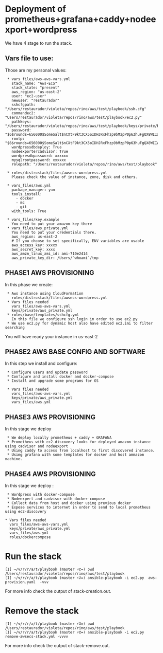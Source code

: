 # Deployment of prometheus+grafana+caddy+nodeexport+wordpress
We have 4 stage to run the stack.

## Vars file to use:
Those are my personal values:

```
 * vars_files/aws-aws-vars.yml
   stack_name: "Aws-ECS"
   stack_state: "present"
   aws_region: "us-east-2"
   user: "ec2-user"
   newuser: "restaurador"
   sshcfgpath: "/Users/restaurador/violeta/repos/rino/aws/test/playbook/ssh.cfg"
   commandec2: "Users/restaurador/violeta/repos/rino/aws/test/playbook/ec2.py"
   pathkeys: "/Users/restaurador/violeta/repos/rino/aws/test/playbook/keys/private/RINO_OHIO.pem"
   password: "$6$rounds=656000$SomeSalt$nCXtF9kt3CX5oIDHJRxFhzp9bMzpP0p63huFgQX8WIIa5f2XfQ8QVJMhAMM4BAPuCnvnOfMKpCOOiHR/RY0C41"
   rootp: "$6$rounds=656000$SomeSalt$nCXtF9kt3CX5oIDHJRxFhzp9bMzpP0p63huFgQX8WIIa5f2XfQ8QVJMhAMM4BAPuCnvnOfMKpCOOiHR/RY0C41"
   wordpressdbdeploy: True
   nodeexportercadvisor: True
   wordpresdbpassword: xxxxxx
   mysqlrootpassword: xxxxxx
   rolepath: "/Users/restaurador/violeta/repos/rino/aws/test/playbook"

 * roles/distrostack/files/awsecs-wordpress.yml
   Please check the value of instance, zone, disk and others.

 * vars_files/aws.yml
   package_manager: yum
   tools_install:
     - docker
     - mc
     - git
   with_tools: True

 * vars_files/key.example
   You need to put your amazon key there
 * vars_files/aws_private.yml
   You need to put your credentials there.
   aws_region: us-east-2
   # If you choose to set specifically, ENV variables are usable
   aws_access_key: xxxxx
   aws_secret_key: xxxx
   aws_amzn_linux_ami_id: ami-710e2414
   aws_private_key_dir: /Users/`whoami`/tmp

```
## PHASE1 AWS PROVISIONING
In this phase we create:
```
 * Aws instance using CloudFormation
   roles/distrostack/files/awsecs-wordpress.yml
 * Vars files needed
   vars_files/aws-aws-vars.yml
   keys/private/aws_private.yml
 * roles/base/templates/sshcfg.yml
   In this file we configure ssh login in order to use ec2.py
 * We use ec2.py for dynamic host also have edited ec2.ini to filter searching
```

You will have ready your instance in us-east-2


## PHASE2 AWS BASE CONFIG AND SOFTWARE
In this step we install and configure:
```
 * Configure users and update password
 * Configure and install docker and docker-compose
 * Install and upgrade some programs for OS

 * Vars files needed
   vars_files/aws-aws-vars.yml
   keys/private/aws_private.yml
   vars_files/aws.yml
```



## PHASE3 AWS PROVISIONING
In this stage we deploy
```
 * We deploy locally prometheus + caddy + GRAFANA
 * Prometheus with ec2-discovery looks for deployed amazon instance using cadvisor and nodeexport
 * Using caddy to access from localhost to first discovered instance.
 * Using grafana with some templates for docker and host ammazon machine.

```


## PHASE4 AWS PROVISIONING
In this stage we deploy :
```
 * Wordpress with docker-compose
 * Nodeexpert and cadvisor with docker-compose
 * Collect data from host and docker using previous docker
 * Expose services to internet in order to send to local prometheus using ec2-discovery

* Vars files needed
  vars_files/aws-aws-vars.yml
  keys/private/aws_private.yml
  vars_files/aws.yml
  roles/dockercompose
```

# Run the stack
```
[I] ~/v/r/r/a/t/playbook (master ⚡☡=) pwd
/Users/restaurador/violeta/repos/rino/aws/test/playbook
[I] ~/v/r/r/a/t/playbook (master ⚡☡=) ansible-playbook -i ec2.py  aws-provision.yaml  -vvv
```
For more info check the output of stack-creation.out.

# Remove the stack
```
[I] ~/v/r/r/a/t/playbook (master ⚡☡=) pwd
/Users/restaurador/violeta/repos/rino/aws/test/playbook
[I] ~/v/r/r/a/t/playbook (master ⚡☡=) ansible-playbook -i ec2.py  remove-awsecs-stack.yml -vvvv

````
For more info check the output of stack-remove.out.
